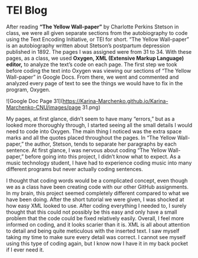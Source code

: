 # TEI Blog 

After reading **“The Yellow Wall-paper”** by Charlotte Perkins Stetson in class, we were all given separate sections from the autobiography to code using the Text Encoding Initiative, or TEI for short. 
“The Yellow Wall-paper” is an autobiography written about Stetson’s postpartum depression published in 1892. 
The pages I was assigned were from 31 to 34. 
With these pages, as a class, we used **Oxygen, XML (Extensive Markup Language) editor,** to analyze the text’s code on each page. 
The first step we took before coding the text into Oxygen was viewing our sections of “The Yellow Wall-paper” in Google Docs. 
From there, we went and commented and analyzed every page of text to see the things we would have to fix in the program, Oxygen. 

![Google Doc Page 31](https://Karina-Marchenko.github.io/Karina-Marchenko-CNU/images/page 31.png)

My pages, at first glance, didn’t seem to have many “errors,” but as a looked more thoroughly through, I started seeing all the small details I would need to code into Oxygen. 
The main thing I noticed was the extra space marks and all the quotes placed throughout the pages. 
In “The Yellow Wall-paper,” the author, Stetson, tends to separate her paragraphs by each sentence. 
At first glance, I was nervous about coding “The Yellow Wall-paper,” before going into this project, I didn’t know what to expect. 
As a music technology student, I have had to experience coding music into many different programs but never actually coding sentences. 

I thought that coding words would be a complicated concept, even though we as a class have been creating code with our other GitHub assignments. 
In my brain, this project seemed completely different compared to what we have been doing. 
After the short tutorial we were given, I was shocked at how easy XML looked to use. 
After coding everything I needed to, I surely thought that this could not possibly be this easy and only have a small problem that the code could be fixed relatively easily. 
Overall, I feel more informed on coding, and it looks scarier than it is. 
XML is all about attention to detail and being quite meticulous with the inserted text. 
I saw myself taking my time to make sure every detail was correct. 
I cannot see myself using this type of coding again, but I know now I have it in my back pocket if I ever need it. 
